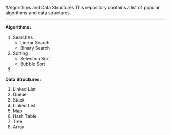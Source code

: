 #Algorithms and Data Structures
This repository contains a list of popular algorithms and data structures.

---

__Algorithms:__

1. Searches
   - Linear Search
   - Binary Search
2. Sorting
    - Selection Sort
    - Bubble Sort
3. 


__Data Structures:__

1. Linked List
2. Queue
3. Stack
4. Linked List
5. Map
6. Hash Table
7. Tree
8. Array


